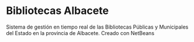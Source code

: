 # Bibliotecas Albacete
 
 Sistema de gestión en tiempo real de las Bibliotecas Públicas y Municipales del Estado en la provincia de Albacete.
Creado con NetBeans
